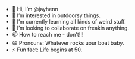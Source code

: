 - 👋 Hi, I’m @jayhenn
- 👀 I’m interested in outdoorsy things.
- 🌱 I’m currently learning all kinds of weird stuff.
- 💞️ I’m looking to collaborate on freakin anything.
- 📫 How to reach me - don't!!!
- 😄 Pronouns: Whatever rocks uour boat baby.
- ⚡ Fun fact: Life begins at 50.
<!---
jayhenn/jayhenn is a ✨ special ✨ repository because its `README.md` (this file) appears on your GitHub profile.
You can click the Preview link to take a look at your changes.
--->
